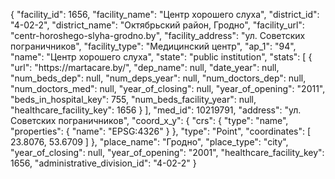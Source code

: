{
    "facility_id": 1656,
    "facility_name": "Центр хорошего слуха",
    "district_id": "4-02-2",
    "district_name": "Октябрьский район, Гродно",
    "facility_url": "centr-horoshego-slyha-grodno.by",
    "facility_address": "ул. Советских пограничников",
    "facility_type": "Медицинский центр",
    "ap_1": "94",
    "name": "Центр хорошего слуха",
    "state": "public institution",
    "stats": [
        {
            "url": "https:\/\/martacare.by\/",
            "dep_name": null,
            "date_year": null,
            "num_beds_dep": null,
            "num_deps_year": null,
            "num_doctors_dep": null,
            "num_doctors_med": null,
            "year_of_closing": null,
            "year_of_opening": "2011",
            "beds_in_hospital_key": 755,
            "num_beds_facility_year": null,
            "healthcare_facility_key": 1656
        }
    ],
    "med_id": 10219791,
    "address": "ул. Советских пограничников",
    "coord_x_y": {
        "crs": {
            "type": "name",
            "properties": {
                "name": "EPSG:4326"
            }
        },
        "type": "Point",
        "coordinates": [
            23.8076,
            53.6709
        ]
    },
    "place_name": "Гродно",
    "place_type": "city",
    "year_of_closing": null,
    "year_of_opening": "2001",
    "healthcare_facility_key": 1656,
    "administrative_division_id": "4-02-2"
}